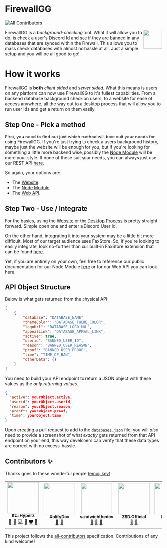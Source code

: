 # FirewallGG
<!-- ALL-CONTRIBUTORS-BADGE:START - Do not remove or modify this section -->
[![All Contributors](https://img.shields.io/badge/all_contributors-7-blue.svg)](#contributors)
<!-- ALL-CONTRIBUTORS-BADGE:END -->
<img align="right" height="60" width="60" alt="" src="https://github.com/Itz-Hyperz/firewallgg/blob/main/website/public/assets/logo.png?raw=true" />

FirewallGG is a *background-checking* tool. What it will allow you to do, is check a user's Discord Id and see if they are banned in any databases that are synced within the Firewall. This allows you to mass check databases with almost no hassle at all. Just a simple setup and you will be all good to go! 

# How it works
FirewallGG is **both** *client sided* and *server sided*. What this means is users on any platform can now use FirewallGG to it's fullest capabilities. From a backend database background check on users, to a website for ease of access anywhere, all the way out to a desktop process that will allow you to run user Ids and get a return on them easily.

## Step One - Pick a method
First, you need to find out just which method will best suit your needs for using FirewallGG. If you're just trying to check a users background history, maybe just the website will be enough for you, but if you're looking for something a little more backend wise, possibly the [Node Module](https://npmjs.com/package/firewallgg) will be more your style. If none of these suit your needs, you can always just use our REST API [here](https://firewall.hyperz.net/api).

So again, your options are:
- The [Website](https://firewall.hyperz.net).
- The [Node Module](https://npmjs.com/package/firewallgg)
- The [Web API](https://firewall.hyperz.net/api).

## Step Two - Use / Integrate
For the basics, using the [Website](https://firewall.hyperz.net) or the [Desktop Process](https://github.com/Itz-Hyperz/firewallgg/releases) is pretty straight forward. Simple open one and enter a Discord User Id.

On the other hand, integrating it into your system may be a little bit more difficult. Most of our target audience uses FaxStore. So, if you're looking to easily integrate, look no-further than our built-in FaxStore extension that can be found [here](#input).

Yet, if you are entirely on your own, feel free to reference our public documentation for our Node Module [here](https://npmjs.com/package/firewallgg) or for our Web API you can look [here](https://firewall.hyperz.net/api).

## API Object Structure
Below is what gets returned from the physical API:
```json
[
    {
        "database": "DATABASE_NAME",
        "themeColor": "DATABASE_THEME_COLOR",
        "logoUrl": "DATABASE_LOGO_URL",
        "appealLink": "DATABASE_APPEAL_LINK",
        "active": true,
        "userid": "BANNED_USER_ID",
        "reason": "BANNED_USER_REASON",
        "proof": "BANNED_USER_PROOF",
        "time": "TIME_OF_BAN",
        "otherData": {}
    }
]
```

You need to build your API endpoint to return a JSON object with these values as the *only returning values*.
```json
{
  "active": yourObject.active,
  "userid": yourObject.userid,
  "reason": yourObject.reason,
  "proof": yourObject.proof,
  "time": yourObject.time
}
```

Upon creating a pull request to add to the [`databases.json`](https://github.com/Itz-Hyperz/firewallgg/blob/main/databases.json) file, you will *also* need to provide a screenshot of what *exactly* gets returned from that API endpoint on your end, this way developers can verify that these data types are correct with no excess-hassle.

## Contributors ✨

Thanks goes to these wonderful people ([emoji key](https://allcontributors.org/docs/en/emoji-key)):

<!-- ALL-CONTRIBUTORS-LIST:START - Do not remove or modify this section -->
<!-- prettier-ignore-start -->
<!-- markdownlint-disable -->
<table>
  <tr>
    <td align="center"><a href="https://hyperz.net"><img src="https://avatars.githubusercontent.com/u/69090660?v=4?s=100" width="100px;" alt=""/><br /><sub><b>Itz-Hyperz</b></sub></a><br /><a href="https://github.com/Itz-Hyperz/firewallgg/issues?q=author%3AItz-Hyperz" title="Bug reports">🐛</a> <a href="#business-Itz-Hyperz" title="Business development">💼</a> <a href="https://github.com/Itz-Hyperz/firewallgg/commits?author=Itz-Hyperz" title="Code">💻</a> <a href="https://github.com/Itz-Hyperz/firewallgg/commits?author=Itz-Hyperz" title="Documentation">📖</a> <a href="#security-Itz-Hyperz" title="Security">🛡️</a> <a href="https://github.com/Itz-Hyperz/firewallgg/pulls?q=is%3Apr+reviewed-by%3AItz-Hyperz" title="Reviewed Pull Requests">👀</a></td>
    <td align="center"><a href="https://xolify.store/"><img src="https://avatars.githubusercontent.com/u/103285682?v=4?s=100" width="100px;" alt=""/><br /><sub><b>XolifyDev</b></sub></a><br /><a href="#ideas-XolifyDev" title="Ideas, Planning, & Feedback">🤔</a> <a href="#tool-XolifyDev" title="Tools">🔧</a></td>
    <td align="center"><a href="https://github.com/sandwichthedev"><img src="https://avatars.githubusercontent.com/u/69737561?v=4?s=100" width="100px;" alt=""/><br /><sub><b>sandwichthedev</b></sub></a><br /><a href="#ideas-sandwichthedev" title="Ideas, Planning, & Feedback">🤔</a> <a href="#tool-sandwichthedev" title="Tools">🔧</a> <a href="https://github.com/Itz-Hyperz/firewallgg/issues?q=author%3Asandwichthedev" title="Bug reports">🐛</a></td>
    <td align="center"><a href="https://zedofficial.xyz/"><img src="https://avatars.githubusercontent.com/u/61573331?v=4?s=100" width="100px;" alt=""/><br /><sub><b>ZED Official</b></sub></a><br /><a href="#ideas-zedofficial" title="Ideas, Planning, & Feedback">🤔</a> <a href="#tool-zedofficial" title="Tools">🔧</a></td>
    <td align="center"><a href="https://github.com/LouDawg2"><img src="https://avatars.githubusercontent.com/u/66086177?v=4?s=100" width="100px;" alt=""/><br /><sub><b>LouDawg</b></sub></a><br /><a href="#tool-LouDawg2" title="Tools">🔧</a> <a href="#ideas-LouDawg2" title="Ideas, Planning, & Feedback">🤔</a></td>
    <td align="center"><a href="https://store.shawnengmann.com/"><img src="https://avatars.githubusercontent.com/u/86177860?v=4?s=100" width="100px;" alt=""/><br /><sub><b>Shawn E.</b></sub></a><br /><a href="#design-Shawn-E" title="Design">🎨</a> <a href="#ideas-Shawn-E" title="Ideas, Planning, & Feedback">🤔</a></td>
    <td align="center"><a href="https://jordan2139.me"><img src="https://avatars.githubusercontent.com/u/65438497?v=4?s=100" width="100px;" alt=""/><br /><sub><b>Jordan.#2139</b></sub></a><br /><a href="#ideas-Jordan2139" title="Ideas, Planning, & Feedback">🤔</a> <a href="#tool-Jordan2139" title="Tools">🔧</a> <a href="#infra-Jordan2139" title="Infrastructure (Hosting, Build-Tools, etc)">🚇</a></td>
  </tr>
</table>

<!-- markdownlint-restore -->
<!-- prettier-ignore-end -->

<!-- ALL-CONTRIBUTORS-LIST:END -->

This project follows the [all-contributors](https://github.com/all-contributors/all-contributors) specification. Contributions of any kind welcome!

